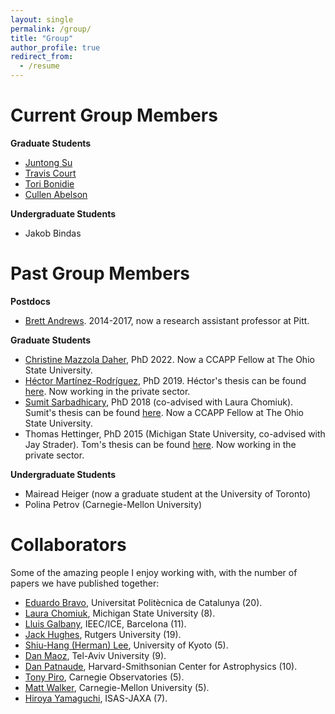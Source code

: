 ```yaml
---
layout: single
permalink: /group/
title: "Group"
author_profile: true
redirect_from:
  - /resume
---
```


Current Group Members
===

**Graduate Students**

* [Juntong Su](https://www.physicsandastronomy.pitt.edu/people/juntong-su)
* [Travis Court](https://courtt.github.io/)
* [Tori Bonidie](https://toribonidie.github.io/)
* [Cullen Abelson](https://www.physicsandastronomy.pitt.edu/people/cullen-abelson)

**Undergraduate Students**

* Jakob Bindas

Past Group Members
===

**Postdocs**

* [Brett Andrews](http://www.pitt.edu/~andrewsb/). 2014-2017, now a research assistant professor at Pitt. 

**Graduate Students**

* [Christine Mazzola Daher](https://cmazzdaher.github.io/), PhD 2022. Now a CCAPP Fellow at The Ohio State University.
* [Héctor Martínez-Rodríguez](https://github.com/hector-mr), PhD 2019. Héctor's thesis can be found [here](http://d-scholarship.pitt.edu/36555/). Now working in the private sector.
* [Sumit Sarbadhicary](https://sks67.github.io/), PhD 2018 (co-advised with Laura Chomiuk). Sumit's thesis can be found [here](http://d-scholarship.pitt.edu/35166/). Now a CCAPP Fellow at The Ohio State University.
* Thomas Hettinger, PhD 2015 (Michigan State University, co-advised with Jay Strader). Tom's thesis can be found [here](https://d.lib.msu.edu/etd/3466/datastream/OBJ/view). Now working in the private sector.

**Undergraduate Students**

* Mairead Heiger (now a graduate student at the University of Toronto)
* Polina Petrov (Carnegie-Mellon University)

Collaborators
===

Some of the amazing people I enjoy working with, with the number of papers we have published together:

* [Eduardo Bravo](http://directori.upc.edu/directori/dadesPersona.jsp?id=1000322), Universitat Politècnica de Catalunya (20).
* [Laura Chomiuk](https://web.pa.msu.edu/people/chomiuk/index.html), Michigan State University (8).
* [Lluis Galbany](https://lgalbany.github.io/), IEEC/ICE, Barcelona (11).
* [Jack Hughes](http://www.physics.rutgers.edu/~jackph/), Rutgers University (19).
* [Shiu-Hang (Herman) Lee](http://www.kusastro.kyoto-u.ac.jp/~herman/Home.html), University of Kyoto (5).
* [Dan Maoz](http://www.astro.tau.ac.il/~dani/), Tel-Aviv University (9).
* [Dan Patnaude](http://hea-www.harvard.edu/~patnaude/), Harvard-Smithsonian Center for Astrophysics (10).
* [Tony Piro](http://users.obs.carnegiescience.edu/piro/), Carnegie Observatories (5).
* [Matt Walker](), Carnegie-Mellon University (5).
* [Hiroya Yamaguchi](https://asd.gsfc.nasa.gov/Hiroya.Yamaguchi/), ISAS-JAXA (7).
